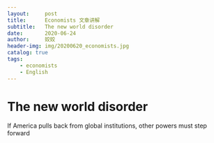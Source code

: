 ```yaml
---
layout:     post
title:      Economists 文章讲解
subtitle:   The new world disorder
date:       2020-06-24
author:     姣姣
header-img: img/20200620_economists.jpg
catalog: true
tags:
    - economists
    - English
--- 
```


# The new world disorder

If America pulls back from global institutions, other powers must step forward
